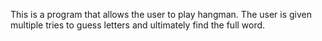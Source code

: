 This is a program that allows the user to play hangman. The user is given multiple tries to guess letters and ultimately find the full word.
